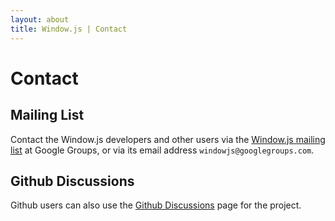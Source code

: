 ```yaml
---
layout: about
title: Window.js | Contact
---
```


Contact
=======


Mailing List
------------

Contact the Window.js developers and other users via the
[Window.js mailing list](https://groups.google.com/u/3/g/windowjs/) at
Google Groups, or via its email address `windowjs@googlegroups.com`.


Github Discussions
------------------

Github users can also use the
[Github Discussions](https://github.com/windowjs/windowjs/discussions) page
for the project.
